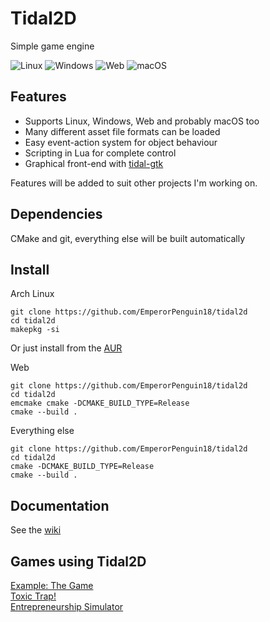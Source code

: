# Tidal2D
Simple game engine

![Linux](https://github.com/EmperorPenguin18/tidal2d/actions/workflows/linux.yml/badge.svg)
![Windows](https://github.com/EmperorPenguin18/tidal2d/actions/workflows/windows.yml/badge.svg)
![Web](https://github.com/EmperorPenguin18/tidal2d/actions/workflows/web.yml/badge.svg)
![macOS](https://github.com/EmperorPenguin18/tidal2d/actions/workflows/macos.yml/badge.svg)

## Features
- Supports Linux, Windows, Web and probably macOS too
- Many different asset file formats can be loaded
- Easy event-action system for object behaviour
- Scripting in Lua for complete control
- Graphical front-end with [tidal-gtk](https://github.com/EmperorPenguin18/tidal-gtk)

Features will be added to suit other projects I'm working on.

## Dependencies

CMake and git, everything else will be built automatically

## Install
Arch Linux
```
git clone https://github.com/EmperorPenguin18/tidal2d
cd tidal2d
makepkg -si
```
Or just install from the [AUR](https://aur.archlinux.org/packages/tidal2d)

Web
```
git clone https://github.com/EmperorPenguin18/tidal2d
cd tidal2d
emcmake cmake -DCMAKE_BUILD_TYPE=Release
cmake --build .
```

Everything else
```
git clone https://github.com/EmperorPenguin18/tidal2d
cd tidal2d
cmake -DCMAKE_BUILD_TYPE=Release
cmake --build .
```
## Documentation
See the [wiki](https://github.com/EmperorPenguin18/tidal2d/wiki/)
## Games using Tidal2D
[Example: The Game](https://github.com/EmperorPenguin18/tidal2d/tree/main/example)  
[Toxic Trap!](https://github.com/EmperorPenguin18/ld54)  
[Entrepreneurship Simulator](https://github.com/EmperorPenguin18/405-project)
